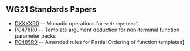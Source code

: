 WG21 Standards Papers
---------------------

- [DXXXXR0](https://wg21.tartanllama.xyz/monadic-optional) -- Monadic operations for `std::optional`
- [P0478R0](https://wg21.tartanllama.xyz/deduction) -- Template argument deduction for non-terminal function parameter packs
- [P0485R0](https://wg21.tartanllama.xyz/partial-ordering) -- Amended rules for Partial Ordering of function templates]

